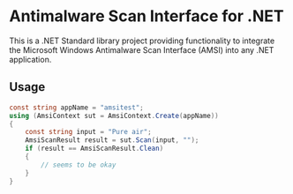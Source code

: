 # Antimalware Scan Interface for .NET

This is a .NET Standard library project providing functionality to integrate the Microsoft Windows Antimalware Scan Interface (AMSI) into any .NET application.

## Usage

```csharp
const string appName = "amsitest";
using (AmsiContext sut = AmsiContext.Create(appName))
{
    const string input = "Pure air";
    AmsiScanResult result = sut.Scan(input, "");
    if (result == AmsiScanResult.Clean)
    {
        // seems to be okay
    }
}
```